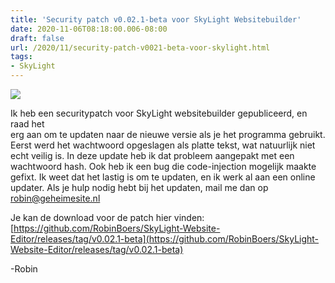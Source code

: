 ```yaml
---
title: 'Security patch v0.02.1-beta voor SkyLight Websitebuilder'
date: 2020-11-06T08:18:00.006-08:00
draft: false
url: /2020/11/security-patch-v0021-beta-voor-skylight.html
tags: 
- SkyLight
---
```


[![](https://1.bp.blogspot.com/-AGKDCpdCNO8/Xs6_kyjly4I/AAAAAAAAHiU/ra4e3GErKFM74JzORlXorxl-HxojIhDhwCPcBGAYYCw/w198-h104/42A945F5-7EEC-4754-A9BA-3DAD9A8676E0.png)](https://1.bp.blogspot.com/-AGKDCpdCNO8/Xs6_kyjly4I/AAAAAAAAHiU/ra4e3GErKFM74JzORlXorxl-HxojIhDhwCPcBGAYYCw/s1200/42A945F5-7EEC-4754-A9BA-3DAD9A8676E0.png)

Ik heb een securitypatch voor SkyLight websitebuilder gepubliceerd, en raad het  
erg aan om te updaten naar de nieuwe versie als je het programma gebruikt. Eerst werd het wachtwoord opgeslagen als platte tekst, wat natuurlijk niet echt veilig is. In deze update heb ik dat probleem aangepakt met een wachtwoord hash. Ook heb ik een bug die code-injection mogelijk maakte gefixt. Ik weet dat het lastig is om te updaten, en ik werk al aan een online updater. Als je hulp nodig hebt bij het updaten, mail me dan op robin@geheimesite.nl

Je kan de download voor de patch hier vinden: [https://github.com/RobinBoers/SkyLight-Website-Editor/releases/tag/v0.02.1-beta](https://github.com/RobinBoers/SkyLight-Website-Editor/releases/tag/v0.02.1-beta)  

\-Robin